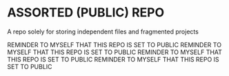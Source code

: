 ASSORTED (PUBLIC) REPO
===============

A repo solely for storing independent files and fragmented projects

REMINDER TO MYSELF THAT THIS REPO IS SET TO PUBLIC
REMINDER TO MYSELF THAT THIS REPO IS SET TO PUBLIC
REMINDER TO MYSELF THAT THIS REPO IS SET TO PUBLIC
REMINDER TO MYSELF THAT THIS REPO IS SET TO PUBLIC
